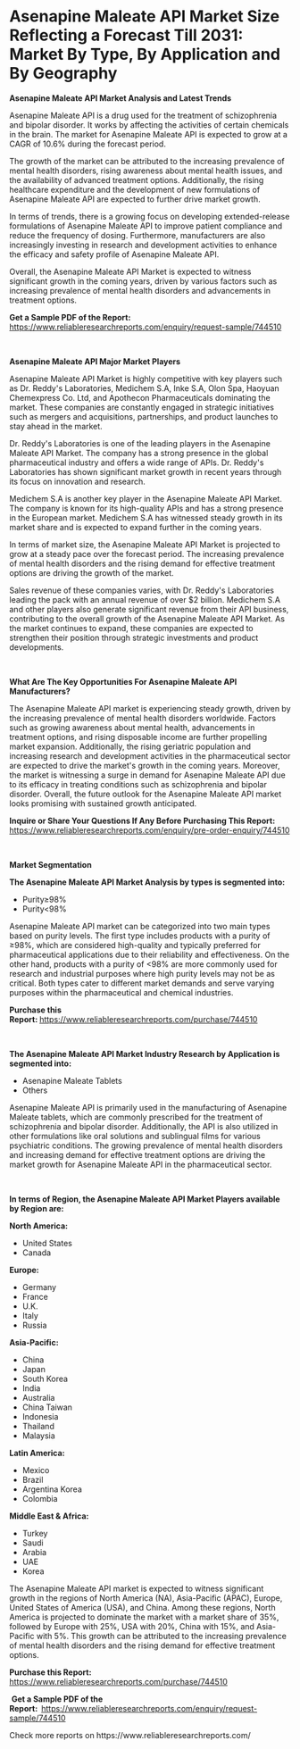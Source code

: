 <p><h1>Asenapine Maleate API Market Size Reflecting a Forecast Till 2031: Market By Type, By Application and By Geography</h1></p><p><strong>Asenapine Maleate API Market Analysis and Latest Trends</strong></p>
<p><p>Asenapine Maleate API is a drug used for the treatment of schizophrenia and bipolar disorder. It works by affecting the activities of certain chemicals in the brain. The market for Asenapine Maleate API is expected to grow at a CAGR of 10.6% during the forecast period. </p><p>The growth of the market can be attributed to the increasing prevalence of mental health disorders, rising awareness about mental health issues, and the availability of advanced treatment options. Additionally, the rising healthcare expenditure and the development of new formulations of Asenapine Maleate API are expected to further drive market growth.</p><p>In terms of trends, there is a growing focus on developing extended-release formulations of Asenapine Maleate API to improve patient compliance and reduce the frequency of dosing. Furthermore, manufacturers are also increasingly investing in research and development activities to enhance the efficacy and safety profile of Asenapine Maleate API.</p><p>Overall, the Asenapine Maleate API Market is expected to witness significant growth in the coming years, driven by various factors such as increasing prevalence of mental health disorders and advancements in treatment options.</p></p>
<p><strong>Get a Sample PDF of the Report:&nbsp;</strong> <a href="https://www.reliableresearchreports.com/enquiry/request-sample/744510">https://www.reliableresearchreports.com/enquiry/request-sample/744510</a></p>
<p>&nbsp;</p>
<p><strong>Asenapine Maleate API Major Market Players</strong></p>
<p><p>Asenapine Maleate API Market is highly competitive with key players such as Dr. Reddy's Laboratories, Medichem S.A, Inke S.A, Olon Spa, Haoyuan Chemexpress Co. Ltd, and Apothecon Pharmaceuticals dominating the market. These companies are constantly engaged in strategic initiatives such as mergers and acquisitions, partnerships, and product launches to stay ahead in the market.</p><p>Dr. Reddy's Laboratories is one of the leading players in the Asenapine Maleate API Market. The company has a strong presence in the global pharmaceutical industry and offers a wide range of APIs. Dr. Reddy's Laboratories has shown significant market growth in recent years through its focus on innovation and research.</p><p>Medichem S.A is another key player in the Asenapine Maleate API Market. The company is known for its high-quality APIs and has a strong presence in the European market. Medichem S.A has witnessed steady growth in its market share and is expected to expand further in the coming years.</p><p>In terms of market size, the Asenapine Maleate API Market is projected to grow at a steady pace over the forecast period. The increasing prevalence of mental health disorders and the rising demand for effective treatment options are driving the growth of the market.</p><p>Sales revenue of these companies varies, with Dr. Reddy's Laboratories leading the pack with an annual revenue of over $2 billion. Medichem S.A and other players also generate significant revenue from their API business, contributing to the overall growth of the Asenapine Maleate API Market. As the market continues to expand, these companies are expected to strengthen their position through strategic investments and product developments.</p></p>
<p>&nbsp;</p>
<p><strong>What Are The Key Opportunities For Asenapine Maleate API Manufacturers?</strong></p>
<p><p>The Asenapine Maleate API market is experiencing steady growth, driven by the increasing prevalence of mental health disorders worldwide. Factors such as growing awareness about mental health, advancements in treatment options, and rising disposable income are further propelling market expansion. Additionally, the rising geriatric population and increasing research and development activities in the pharmaceutical sector are expected to drive the market's growth in the coming years. Moreover, the market is witnessing a surge in demand for Asenapine Maleate API due to its efficacy in treating conditions such as schizophrenia and bipolar disorder. Overall, the future outlook for the Asenapine Maleate API market looks promising with sustained growth anticipated.</p></p>
<p><strong>Inquire or Share Your Questions If Any Before Purchasing This Report:</strong> <a href="https://www.reliableresearchreports.com/enquiry/pre-order-enquiry/744510">https://www.reliableresearchreports.com/enquiry/pre-order-enquiry/744510</a></p>
<p>&nbsp;</p>
<p><strong>Market Segmentation</strong></p>
<p><strong>The Asenapine Maleate API Market Analysis by types is segmented into:</strong></p>
<p><ul><li>Purity≥98%</li><li>Purity<98%</li></ul></p>
<p><p>Asenapine Maleate API market can be categorized into two main types based on purity levels. The first type includes products with a purity of ≥98%, which are considered high-quality and typically preferred for pharmaceutical applications due to their reliability and effectiveness. On the other hand, products with a purity of <98% are more commonly used for research and industrial purposes where high purity levels may not be as critical. Both types cater to different market demands and serve varying purposes within the pharmaceutical and chemical industries.</p></p>
<p><strong>Purchase this Report:&nbsp;</strong><a href="https://www.reliableresearchreports.com/purchase/744510">https://www.reliableresearchreports.com/purchase/744510</a></p>
<p>&nbsp;</p>
<p><strong>The Asenapine Maleate API Market Industry Research by Application is segmented into:</strong></p>
<p><ul><li>Asenapine Maleate Tablets</li><li>Others</li></ul></p>
<p><p>Asenapine Maleate API is primarily used in the manufacturing of Asenapine Maleate tablets, which are commonly prescribed for the treatment of schizophrenia and bipolar disorder. Additionally, the API is also utilized in other formulations like oral solutions and sublingual films for various psychiatric conditions. The growing prevalence of mental health disorders and increasing demand for effective treatment options are driving the market growth for Asenapine Maleate API in the pharmaceutical sector.</p></p>
<p>&nbsp;</p>
<p><strong>In terms of Region, the Asenapine Maleate API Market Players available by Region are:</strong></p>
<p>
    <p> <strong> North America: </strong>
        <ul>
            <li>United States</li>
            <li>Canada</li>
        </ul>
        </p> 
    <p> <strong> Europe: </strong>
        <ul>
            <li>Germany</li>
            <li>France</li>
            <li>U.K.</li>
            <li>Italy</li>
            <li>Russia</li>
        </ul>
        </p> 
    <p> <strong> Asia-Pacific: </strong>
        <ul>
            <li>China</li>
            <li>Japan</li>
            <li>South Korea</li>
            <li>India</li>
            <li>Australia</li>
            <li>China Taiwan</li>
            <li>Indonesia</li>
            <li>Thailand</li>
            <li>Malaysia</li>
        </ul>
        </p> 
    <p> <strong> Latin America: </strong>
        <ul>
            <li>Mexico</li>
            <li>Brazil</li>
            <li>Argentina Korea</li>
            <li>Colombia</li>
        </ul>
        </p> 
    <p> <strong> Middle East & Africa: </strong>
        <ul>
            <li>Turkey</li>
            <li>Saudi</li>
            <li>Arabia</li>
            <li>UAE</li>
            <li>Korea</li>
        </ul>
    </p>
    </p>
<p><p>The Asenapine Maleate API market is expected to witness significant growth in the regions of North America (NA), Asia-Pacific (APAC), Europe, United States of America (USA), and China. Among these regions, North America is projected to dominate the market with a market share of 35%, followed by Europe with 25%, USA with 20%, China with 15%, and Asia-Pacific with 5%. This growth can be attributed to the increasing prevalence of mental health disorders and the rising demand for effective treatment options.</p></p>
<p><strong>Purchase this Report: </strong><a href="https://www.reliableresearchreports.com/purchase/744510">https://www.reliableresearchreports.com/purchase/744510</a></p>
<p>&nbsp;<strong>Get a Sample PDF of the Report:&nbsp;&nbsp;</strong><a href="https://www.reliableresearchreports.com/enquiry/request-sample/744510">https://www.reliableresearchreports.com/enquiry/request-sample/744510</a></p>
<p><strong></strong></p>
<p>Check more reports on https://www.reliableresearchreports.com/</p>